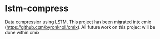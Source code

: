 # lstm-compress
Data compression using LSTM. This project has been migrated into cmix (https://github.com/byronknoll/cmix). All future work on this project will be done within cmix.

